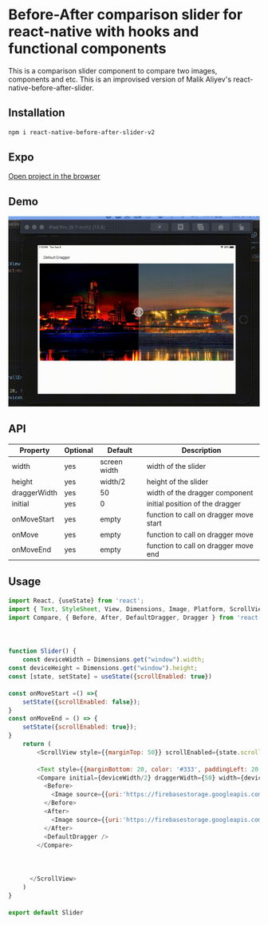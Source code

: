 # Before-After comparison slider for react-native with hooks and functional components



This is a comparison slider component to compare two images, components and etc.
This is an improvised version of Malik Aliyev's react-native-before-after-slider.


## Installation
```bash
npm i react-native-before-after-slider-v2
```

## Expo

[Open project in the browser](https://expo.io/@vmaryada/ReactNativeSlider)

## Demo
![expo](assets/slider.gif)

## API

| Property            | Optional | Default      | Description                                |
| ------------------- | -------- | ------------ | ------------------------------------------ |
| width               | yes      | screen width | width of the slider                        |
| height              | yes      | width/2      | height of the slider                       |
| draggerWidth        | yes      | 50           | width of the dragger component             |
| initial             | yes      | 0            | initial position of the dragger            |
| onMoveStart         | yes      | empty        | function to call on dragger move start     |
| onMove              | yes      | empty        | function to call on dragger move           |
| onMoveEnd           | yes      | empty        | function to call on dragger move end       |

## Usage

```javascript
import React, {useState} from 'react';
import { Text, StyleSheet, View, Dimensions, Image, Platform, ScrollView } from 'react-native';
import Compare, { Before, After, DefaultDragger, Dragger } from 'react-native-before-after-slider-v2';



function Slider() {
    const deviceWidth = Dimensions.get("window").width;
const deviceHeight = Dimensions.get("window").height;
const [state, setState] = useState({scrollEnabled: true})

const onMoveStart =() =>{
    setState({scrollEnabled: false});
}
const onMoveEnd = () => {
    setState({scrollEnabled: true});
}
    return (
        <ScrollView style={{marginTop: 50}} scrollEnabled={state.scrollEnabled}>

        <Text style={{marginBottom: 20, color: '#333', paddingLeft: 20, fontSize: 20}}>Default Dragger</Text>
        <Compare initial={deviceWidth/2} draggerWidth={50} width={deviceWidth-20} onMoveStart={onMoveStart} onMoveEnd={onMoveEnd}>
          <Before>
            <Image source={{uri:'https://firebasestorage.googleapis.com/v0/b/milanlaser-fcb24.appspot.com/o/omaha_bw.jpg?alt=media&token=9864378d-74d9-4579-830d-a56e50dc017d'}} style={{width: deviceWidth-20, height: deviceWidth/2}} />
          </Before>
          <After>
            <Image source={{uri:'https://firebasestorage.googleapis.com/v0/b/milanlaser-fcb24.appspot.com/o/omaha_color.jpg?alt=media&token=7b3c5be6-ee90-40ec-9f1c-4b52ce655322'}} style={{width: deviceWidth-20, height: deviceWidth/2}} />
          </After>
          <DefaultDragger />
        </Compare>

       

      </ScrollView>
    )
}

export default Slider
```
